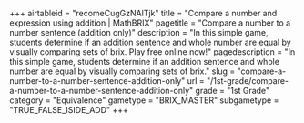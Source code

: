 +++
airtableid = "recomeCugGzNAlTjk"
title = "Compare a number and expression using addition | MathBRIX"
pagetitle = "Compare a number to a number sentence (addition only)"
description = "In this simple game, students determine if an addition sentence and whole number are equal by visually comparing sets of brix. Play free online now!"
pagedescription = "In this simple game, students determine if an addition sentence and whole number are equal by visually comparing sets of brix."
slug = "compare-a-number-to-a-number-sentence-addition-only"
url = "/1st-grade/compare-a-number-to-a-number-sentence-addition-only"
grade = "1st Grade"
category = "Equivalence"
gametype = "BRIX_MASTER"
subgametype = "TRUE_FALSE_1SIDE_ADD"
+++